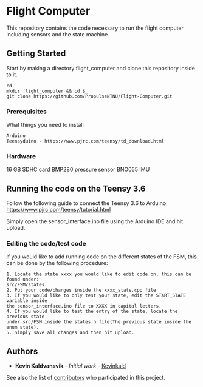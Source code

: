 # Flight Computer

This repository contains the code necessary to run the flight computer including sensors and the state machine.


## Getting Started

Start by making a directory flight_computer and clone this repository inside to it.
```
cd
mkdir flight_computer && cd $_
git clone https://github.com/PropulseNTNU/Flight-Computer.git
```

### Prerequisites

What things you need to install

```
Arduino
Teensyduino - https://www.pjrc.com/teensy/td_download.html
```

### Hardware

16 GB SDHC card
BMP280 pressure sensor
BNO055 IMU

## Running the code on the Teensy 3.6

Follow the following guide to connect the Teensy 3.6 to Arduino: 
https://www.pjrc.com/teensy/tutorial.html

Simply open the sensor_interface.ino file using the Arduino IDE and hit upload.

### Editing the code/test code

If you would like to add running code on the different states of the FSM,
this can be done by the following procedure:

```
1. Locate the state xxxx you would like to edit code on, this can be found under:
src/FSM/states
2. Put your code/changes inside the xxxx_state.cpp file
3. If you would like to only test your state, edit the START_STATE variable inside
the sensor_interface.ino file to XXXX in capital letters.
4. If you would like to test the entry of the state, locate the previous state
under src/FSM inside the states.h file(The previous state inside the enum state).
5. Simply save all changes and then hit upload.
```

## Authors

* **Kevin Kaldvansvik** - *Initial work* - [Kevinkald](https://github.com/Kevinkald)

See also the list of [contributors](https://github.com/SensorInterface/contributors) who participated in this project.
